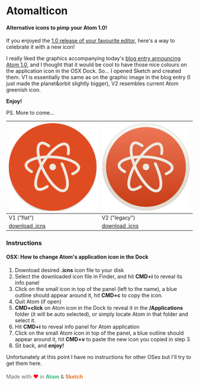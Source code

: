 # Atomalticon

#### Alternative icons to pimp your Atom 1.0!

If you enjoyed the [1.0 release of your favourite editor](http://atom.io), here's a way to celebrate it with a new icon!

I really liked the graphics accompanying today's [blog entry announcing Atom 1.0](http://blog.atom.io/2015/06/25/atom-1-0.html), and I thought that it would be cool to have those nice colours on the application icon in the OSX Dock. So... I opened Sketch and created them. V1 is essentially the same as on the graphic image in the blog entry (I just made the planet&orbit slightly bigger), V2 resembles current Atom greenish icon.

**Enjoy!**

PS. More to come...

| ![V1 Icon Preview](img/atomalticon-v1-preview.png) | ![V2 Icon Preview](img/atomalticon-v2-preview.png) |
|---|---|
| V1 ("flat") | V2 ("legacy") |
| [download .icns](https://github.com/bzx/atomalticon.io/blob/master/icons/atomalticon-v1.icns) | [download .icns](https://github.com/bzx/atomalticon.io/blob/master/icons/atomalticon-v2.icns) |


### Instructions

#### OSX: How to change Atom's application icon in the Dock


1. Download desired **.icns** icon file to your disk
2. Select the downloaded icon file in Finder, and hit **CMD+i** to reveal its info panel
3. Click on the small icon in top of the panel (left to the name), a blue outline should appear around it, hit **CMD+c** to copy the icon.
4. Quit Atom (if open)
5. **CMD+click** on Atom icon in the Dock to reveal it in the **/Applications** folder (it will be auto selected), or simply locate Atom in that folder and select it.
5. Hit **CMD+i** to reveal info panel for Atom application
6. Click on the small Atom icon in top of the panel, a blue outline should appear around it, hit **CMD+v** to paste the new icon you copied in step 3.
7. Sit back, and **enjoy!**


Unfortunately at this point I have no instructions for other OSes but I'll try to get them here.


#### <span style="color:#666; font-weight:normal">Made with <span style="color:red">&hearts;</span> in <span style="color:#3DB47C">**Atom**</span> & <span style="color:#E97431">**Sketch**</span></span>
